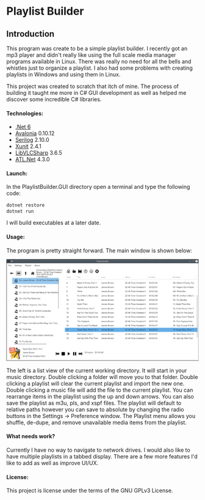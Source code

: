# Playlist Builder

## Introduction

This program was create to be a simple playlist builder. I recently got an mp3 player and didn't really like using the full scale media manager programs available in Linux. There was really no need for all the bells and whistles just to organize a playlist. I also had some problems with creating playlists in Windows and using them in Linux. 

This project was created to scratch that itch of mine. The process of building it taught me more in C# GUI development as well as helped me discover some incredible C# libraries. 

#### Technologies:

- [.Net 6](https://dotnet.microsoft.com/en-us/download/dotnet/6.0)
- [Avalonia](https://github.com/AvaloniaUI/Avalonia) 0.10.12
- [Serilog](https://serilog.net/) 2.10.0
- [Xunit](https://xunit.net/) 2.4.1
- [LibVLCSharp](https://github.com/videolan/libvlcsharp) 3.6.5
- [ATL.Net](https://github.com/Zeugma440/atldotnet) 4.3.0

#### Launch:

In the PlaylistBuilder.GUI directory open a terminal and type the following code:

```
dotnet restore
dotnet run
```

I will build executables at a later date.

#### Usage:

The program is pretty straight forward. The main window is shown below:

![Main Window](Images/version_0.5.0.png)

The left is a list view of the current working directory. It will start in your music directory. Double clicking a folder will move you to that folder. Double clicking a playlist will clear the current playlist and import the new one. Double clicking a music file will add the file to the current playlist. You can rearrange items in the playlist using the up and down arrows. You can also save the playlist as m3u, pls, and xspf files. The playlist will default to relative paths however you can save to absolute by changing the radio buttons in the Settings -> Preference window. The Playlist menu allows you shuffle, de-dupe, and remove unavailable media items from the playlist.

#### What needs work?

Currently I have no way to navigate to network drives. I would also like to have multiple playlists in a tabbed display. There are a few more features I'd like to add as well as improve UI/UX.

#### License:

This project is license under the terms of the GNU GPLv3 License.